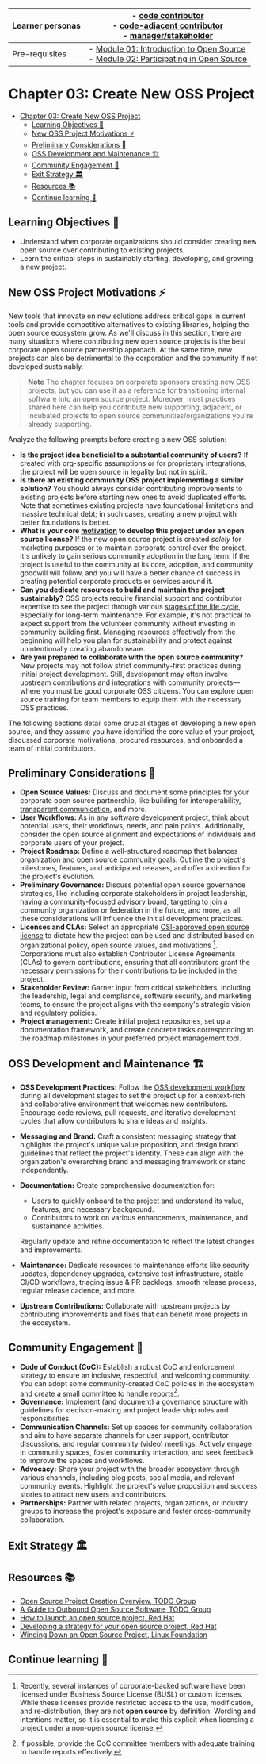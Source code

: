 | Learner personas | - [code contributor](../README.md#code-contributor-)<br> - [code-adjacent contributor](../README.md#code-adjacent-contributor-)<br> - [manager/stakeholder](../README.md#managerstakeholder-) |
| ---------------- | --------------------------------------------------------------------------------------------------------------------------------------------------------------------------------------------- |
| Pre-requisites   | - [Module 01: Introduction to Open Source](../01-intro-to-os/) <br>- [Module 02: Participating in Open Source](../02-participating-in-oss/)                                                   |

# Chapter 03: Create New OSS Project

- [Chapter 03: Create New OSS Project](#chapter-03-create-new-oss-project)
  - [Learning Objectives 🧠](#learning-objectives-)
  - [New OSS Project Motivations ⚡️](#new-oss-project-motivations-️)
  - [Preliminary Considerations 🧱](#preliminary-considerations-)
  - [OSS Development and Maintenance 🏗️](#oss-development-and-maintenance-️)
  - [Community Engagement 🌱](#community-engagement-)
  - [Exit Strategy 🏛️](#exit-strategy-️)
  - [Resources 📚](#resources-)
  - [Continue learning 🚥](#continue-learning-)

## Learning Objectives 🧠

- Understand when corporate organizations should consider creating new open source over contributing to existing projects.
- Learn the critical steps in sustainably starting, developing, and growing a new project.

## New OSS Project Motivations ⚡️

New tools that innovate on new solutions address critical gaps in current tools and provide competitive alternatives to existing libraries, helping the open source ecosystem grow. As we'll discuss in this section, there are many situations where contributing new open source projects is the best corporate open source partnership approach. At the same time, new projects can also be detrimental to the corporation and the community if not developed sustainably.

> **Note**
> The chapter focuses on corporate sponsors creating new OSS projects, but you can use it as a reference for transitioning internal software into an open source project.
> Moreover, most practices shared here can help you contribute new supporting, adjacent, or incubated projects to open source communities/organizations you're already supporting.

Analyze the following prompts before creating a new OSS solution:

- **Is the project idea beneficial to a substantial community of users?** If created with org-specific assumptions or for proprietary integrations, the project will be open source in legality but not in spirit.
- **Is there an existing community OSS project implementing a similar solution?** You should always consider contributing improvements to existing projects before starting new ones to avoid duplicated efforts. Note that sometimes existing projects have foundational limitations and massive technical debt; in such cases, creating a new project with better foundations is better.
- **What is your core [motivation](../02-participating-in-oss/01-why-contributing-to-oss.md/#organizational-funded-contributors) to develop this project under an open source license?** If the new open source project is created _solely_ for marketing purposes or to maintain corporate control over the project, it's unlikely to gain serious community adoption in the long term. If the project is useful to the community at its core, adoption, and community goodwill will follow, and you will have a better chance of success in creating potential corporate products or services around it.
- **Can you dedicate resources to build and maintain the project sustainably?** OSS projects require financial support and contributor expertise to see the project through various [stages of the life cycle](../02-participating-in-oss/02-understand-oss-sustainability.md/#oss-project-life-cycle-🌲), especially for long-term maintenance. For example, it's not practical to expect support from the volunteer community without investing in community building first. Managing resources effectively from the beginning will help you plan for sustainability and protect against unintentionally creating abandonware.
- **Are you prepared to collaborate with the open source community?** New projects may not follow strict community-first practices during initial project development. Still, development may often involve upstream contributions and integrations with community projects—where you must be good corporate OSS citizens. You can explore open source training for team members to equip them with the necessary OSS practices.

The following sections detail some crucial stages of developing a new open source, and they assume you have identified the core value of your project, discussed corporate motivations, procured resources, and onboarded a team of initial contributors.

## Preliminary Considerations 🧱

- **Open Source Values:** Discuss and document some principles for your corporate open source partnership, like building for interoperability, [transparent communication](../02-participating-in-oss/03-good-corporate-oss-citizen.md/#tips-for-transparent-communication-💡), and more.
- **User Workflows:** As in any software development project, think about potential users, their workflows, needs, and pain points. Additionally, consider the open source alignment and expectations of individuals and corporate users of your project.
- **Project Roadmap:** Define a well-structured roadmap that balances organization and open source community goals. Outline the project's milestones, features, and anticipated releases, and offer a direction for the project's evolution.
- **Preliminary Governance:** Discuss potential open source governance strategies, like including corporate stakeholders in project leadership, having a community-focused advisory board, targeting to join a community organization or federation in the future, and more, as all these considerations will influence the initial development practices.
- **Licenses and CLAs:** Select an appropriate [OSI-approved open source license](../01-intro-to-os/02-types-of-oss.md/#oss-licenses-🧑‍⚖️) to dictate how the project can be used and distributed based on organizational policy, open source values, and motivations [^2]. Corporations must also establish Contributor License Agreements (CLAs) to govern contributions, ensuring that all contributors grant the necessary permissions for their contributions to be included in the project.
  [^2]: Recently, several instances of corporate-backed software have been licensed under Business Source License (BUSL) or custom licenses. While these licenses provide restricted access to the use, modification, and re-distribution, they are not **open source** by definition. Wording and intentions matter, so it is essential to make this explicit when licensing a project under a non-open source license.
- **Stakeholder Review:** Garner input from critical stakeholders, including the leadership, legal and compliance, software security, and marketing teams, to ensure the project aligns with the company's strategic vision and regulatory policies.
- **Project management:** Create initial project repositories, set up a documentation framework, and create concrete tasks corresponding to the roadmap milestones in your preferred project management tool.

## OSS Development and Maintenance 🏗️

- **OSS Development Practices:** Follow the [OSS development workflow](../02-participating-in-oss/04-contributing-tips.md/#the-oss-way-🌱) during all development stages to set the project up for a context-rich and collaborative environment that welcomes new contributors. Encourage code reviews, pull requests, and iterative development cycles that allow contributors to share ideas and insights.
- **Messaging and Brand:** Craft a consistent messaging strategy that highlights the project's unique value proposition, and design brand guidelines that reflect the project's identity. These can align with the organization's overarching brand and messaging framework or stand independently.
- **Documentation:** Create comprehensive documentation for:

  - Users to quickly onboard to the project and understand its value, features, and necessary background.
  - Contributors to work on various enhancements, maintenance, and sustainance activities.

  Regularly update and refine documentation to reflect the latest changes and improvements.

- **Maintenance:** Dedicate resources to maintenance efforts like security updates, dependency upgrades, extensive test infrastructure, stable CI/CD workflows, triaging issue & PR backlogs, smooth release process, regular release cadence, and more.
- **Upstream Contributions:** Collaborate with upstream projects by contributing improvements and fixes that can benefit more projects in the ecosystem.

## Community Engagement 🌱

- **Code of Conduct (CoC):** Establish a robust CoC and enforcement strategy to ensure an inclusive, respectful, and welcoming community. You can adopt some community-created CoC policies in the ecosystem and create a small committee to handle reports[^3].
  [^3]: If possible, provide the CoC committee members with adequate training to handle reports effectively.
- **Governance:** Implement (and document) a governance structure with guidelines for decision-making and project leadership roles and responsibilities.
- **Communication Channels:** Set up spaces for community collaboration and aim to have separate channels for user support, contributor discussions, and regular community (video) meetings. Actively engage in community spaces, foster community interaction, and seek feedback to improve the spaces and workflows.
- **Advocacy:** Share your project with the broader ecosystem through various channels, including blog posts, social media, and relevant community events. Highlight the project's value proposition and success stories to attract new users and contributors.
- **Partnerships:** Partner with related projects, organizations, or industry groups to increase the project's exposure and foster cross-community collaboration.

## Exit Strategy 🏛️

<!-- TODO -->

## Resources 📚

- [Open Source Project Creation Overview, TODO Group](https://github.com/todogroup/ospo-career-path/blob/main/OSPO-101/module7/README.md)
- [A Guide to Outbound Open Source Software, TODO Group](https://todogroup.org/guides/outbound-oss/#how-to-contribute-to-oss-projects)
- [How to launch an open source project, Red Hat](https://www.redhat.com/en/resources/how-to-launch-an-open-source-project-overview)
- [Developing a strategy for your open source project, Red Hat](https://www.redhat.com/en/resources/developing-strategy-open-source-project)
- [Winding Down an Open Source Project, Linux Foundation](https://www.linuxfoundation.org/resources/open-source-guides/winding-down-an-open-source-project)

## Continue learning 🚥

<!-- TODO -->
